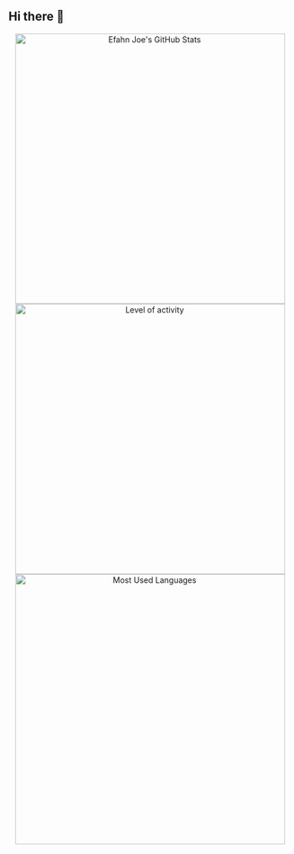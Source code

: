 ## Hi there 👋

<div align="center">
  <img alt="Efahn Joe's GitHub Stats" width="480" src="https://github-readme-stats.vercel.app/api?username=efahnjoe&include_all_commits=true&theme=radical&hide_border=false"/>
</div>

<div align="center">
  <img alt="Level of activity" width="480" src="https://github-readme-streak-stats.herokuapp.com/?user=efahnjoe&theme=radical&hide_border=true"/>
</div>

<div align="center">
  <img alt="Most Used Languages" width="480" src="https://github-readme-stats.vercel.app/api/top-langs?username=efahnjoe&locale=en&hide_title=false&layout=compact&card_width=500&langs_count=10&theme=dracula&hide_border=false"/>
</div>
